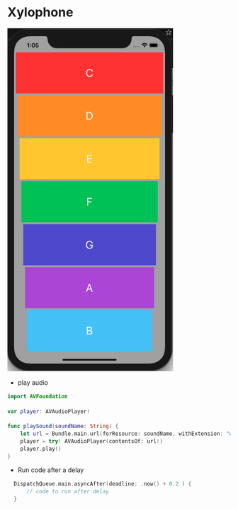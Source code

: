 # Xylophone
![Xylophone](image.png?raw=true "Xylophone")

* play audio 
```swift
import AVFoundation

var player: AVAudioPlayer!

func playSound(soundName: String) {
    let url = Bundle.main.url(forResource: soundName, withExtension: "wav")
    player = try! AVAudioPlayer(contentsOf: url!)
    player.play()
}
```

* Run code after a delay
```swift
  DispatchQueue.main.asyncAfter(deadline: .now() + 0.2 ) {
      // code to run after delay
  }
```
